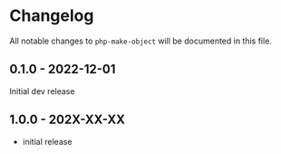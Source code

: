 # Changelog

All notable changes to `php-make-object` will be documented in this file.

## 0.1.0 - 2022-12-01

Initial dev release

## 1.0.0 - 202X-XX-XX

- initial release
